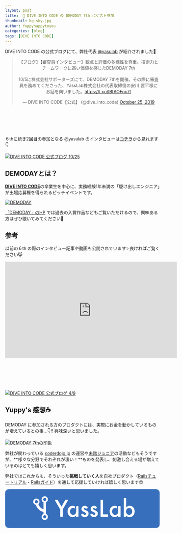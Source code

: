 ```yaml
---
layout: post
title:  💎 DIVE INTO CODE の DEMODAY 7th にゲスト参加
thumbnail: bg-sky.jpg
author: Yuppyhappytoyou
categories: [blog]
tags: [DIVE INTO CODE]
---
```


DIVE INTO CODE の公式ブログにて、弊社代表 [@yasulab](https://twitter.com/yasulab) が紹介されました🎉

<div class="center" style="margin-bottom: 100px;" align="center">
  <blockquote class="twitter-tweet"><p lang="ja" dir="ltr">【ブログ】【審査員インタビュー】観点と評価の多様性を尊重。技術力とチームワークに高い価値を感じたDEMODAY 7th<br><br>10/5に株式会社サポーターズにて、DEMODAY 7thを開催。その際に審査員を務めてくださった、YassLab株式会社の代表取締役の安川 要平様にお話を伺いました。<a href="https://t.co/lBtAOFnc7f">https://t.co/lBtAOFnc7f</a></p>&mdash; DIVE INTO CODE【公式】 (@dive_into_code) <a href="https://twitter.com/dive_into_code/status/1187715768940711936?ref_src=twsrc%5Etfw">October 25, 2019</a></blockquote>
</div>

６thに続き2回目の参加となる @yasulab のインタビューは[コチラ](https://diveintocode.jp/blogs/Interview/YoheiYasukawa7th)から見れます👇

[![DIVE INTO CODE 公式ブログ 10/25](https://i.gyazo.com/f6bc3dea0a07f0e6b1b1c94348132293.png)](https://diveintocode.jp/blogs/Interview/YoheiYasukawa7th)

## DEMODAYとは？

[**DIVE INTO CODE**](https://diveintocode.jp/)の卒業生を中心に、実務経験1年未満の「駆け出しエンジニア」が出場応募権を得られるピッチイベントです。

[![DEMODAY](https://i.gyazo.com/072cad8078fa0df7cb0ee7e9f17b79b4.png)](https://diveintocode.jp/demoday)

[「DEMODAY」のHP](https://diveintocode.jp/demoday) では過去の入賞作品などもご覧いただけるので、興味ある方はぜひ覗いてみてください👀

## 参考

以前の６th の際のインタビュー記事や動画も公開されています✨良ければご覧ください😸

<div class="video" style="margin-bottom: 100px;">
  <iframe width="560" height="315" src="https://www.youtube.com/embed/7ojPdNR8zng?rel=0&autoplay=0&showinfo=0&controls=1&fs=1&modestbranding=0" frameborder="0" allow="accelerometer; autoplay; encrypted-media; gyroscope; picture-in-picture" allowfullscreen></iframe>
</div>

[![DIVE INTO CODE 公式ブログ 4/9](https://i.gyazo.com/7992576c6632e79e5c9de621a65ba239.png)](https://diveintocode.jp/blogs/Interview/YoheiYasukawa6th)

## Yuppy's 感想☕️

DEMODAY に参加される方のプロダクトには、実際にお金を動かしているものが増えているとの事...👇!! 興味深いと思いました。

[![DEMODAY 7thの印象](https://i.gyazo.com/eb0475b633626cfdc09cd7003e190be5.png)](https://diveintocode.jp/blogs/Interview/YoheiYasukawa7th)

弊社が関わっている [coderdojo.jp](https://coderdojo.jp/) の運営や[未踏ジュニア](https://jr.mitou.org/)の活動などもそうですが、**様々な分野でそれぞれが凄い！**ものを発表し、刺激し合える場が増えているのはとても嬉しく思います。

弊社ではこれからも、そういった**挑戦していく人**を自社プロダクト（[Railsチュートリアル](https://railstutorial.jp/)・[Railsガイド](http://railsguides.j/)）を通して応援していければ嬉しく思います😊

[![YassLab Inc.](/img/logos/800x200.png)](/)



